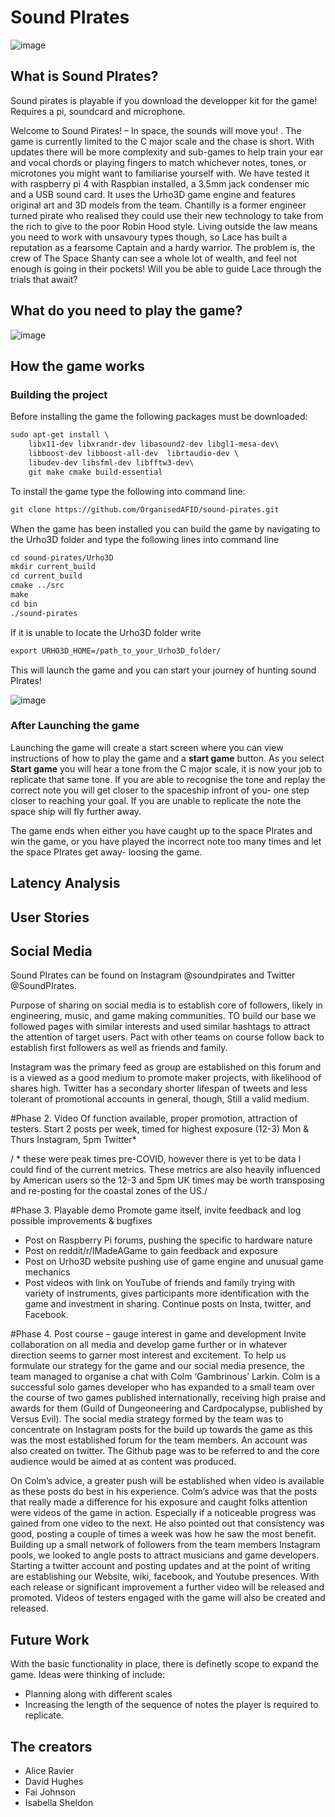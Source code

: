 
# Sound PIrates

![image](https://user-images.githubusercontent.com/44497996/114782410-b0529700-9d71-11eb-9d58-da91cf2f99eb.png)


## What is Sound PIrates?

Sound pirates is playable if you download the developper kit for the game!
Requires a pi, soundcard and microphone.

Welcome to Sound Pirates! – In space, the sounds will move you!
.
The game is currently limited to the C major scale and the chase is short. With updates there will be more complexity and sub-games to help train your ear and vocal chords or playing fingers to match whichever notes, tones, or microtones you might want to familiarise yourself with. We have tested it with raspberry pi 4 with Raspbian installed, a 3.5mm jack condenser mic and a USB sound card. It uses the Urho3D game engine and features original art and 3D models from the team.
Chantilly is a former engineer turned pirate who realised they could use their new technology to take from the rich to give to the poor Robin Hood style. Living outside the law means you need to work with unsavoury types though, so Lace has built a reputation as a fearsome Captain and a hardy warrior. The problem is, the crew of The Space Shanty can see a whole lot of wealth, and feel not enough is going in their pockets! Will you be able to guide Lace through the trials that await?

## What do you need to play the game?
![image](https://user-images.githubusercontent.com/44497996/114785061-088a9880-9d74-11eb-942a-61e387437b15.png)

## How the game works

### Building the project
Before installing the game the following packages must be downloaded:
```markdown
sudo apt-get install \
    libx11-dev libxrandr-dev libasound2-dev libgl1-mesa-dev\
    libboost-dev libboost-all-dev  librtaudio-dev \ 
	libudev-dev libsfml-dev libfftw3-dev\
    git make cmake build-essential
```
To install the game type the following into command line:
```markdown
git clone https://github.com/OrganisedAFID/sound-pirates.git
```
When the game has been installed you can build the game by navigating to the Urho3D folder and type the following lines into command line
```markdown
cd sound-pirates/Urho3D
mkdir current_build
cd current_build
cmake ../src
make
cd bin
./sound-pirates
```
If it is unable to locate the Urho3D folder write
```markdown
export URHO3D_HOME=/path_to_your_Urho3D_folder/
```
This will launch the game and you can start your journey of hunting sound PIrates!

![image](https://raw.githubusercontent.com/OrganisedAFID/sound-pirates/main/assets/Game_Image_1.jpeg)

### After Launching the game 

Launching the game will create a start screen where you can view instructions of how to play the game and a **start game** button. 
As you select **Start game** you will hear a tone from the C major scale, it is now your job to replicate that same tone. If you are able to recognise the tone and replay the correct note you will get closer to the spaceship infront of you- one step closer to reaching your goal. 
If you are unable to replicate the note the space ship will fly further away. 

The game ends when either you have caught up to the space PIrates and win the game, or you have played the incorrect note too many times and let the space PIrates get away- loosing the game. 

## Latency Analysis

## User Stories

## Social Media
Sound PIrates can be found on Instagram @soundpirates and Twitter @SoundPIrates. 

Purpose of sharing on social media is to establish core of followers, likely in engineering, music, and game making communities. TO build our base we followed pages with similar interests and used similar hashtags to attract the attention of target users. Pact with other teams on course follow back to establish first followers as well as friends and family.

Instagram was the primary feed as group are established on this forum and is a viewed as a good medium to promote maker projects, with likelihood of shares high. Twitter has a secondary shorter lifespan of tweets and less tolerant of promotional accounts in general, though, Still a valid medium. 

#Phase 2. Video Of function available, proper promotion, attraction of testers.
Start 2 posts per week, timed for highest exposure (12-3) Mon & Thurs Instagram, 5pm Twitter*

/ * these were peak times pre-COVID, however there is yet to be data I could find of the current metrics. These metrics are also heavily influenced by American users so the 12-3 and 5pm UK times may be worth transposing and re-posting for the coastal zones of the US./

#Phase 3. Playable demo Promote game itself, invite feedback and log possible improvements & bugfixes
- Post on Raspberry Pi forums, pushing the specific to hardware nature
- Post on reddit/r/IMadeAGame to gain feedback and exposure
- Post on Urho3D website pushing use of game engine and unusual game mechanics
- Post videos with link on YouTube of friends and family trying with variety of instruments, gives participants more identification with the game and investment in sharing.
Continue posts on Insta, twitter, and Facebook.

#Phase 4. Post course – gauge interest in game and development
Invite collaboration on all media and develop game further or in whatever direction seems to garner most interest and excitement. To help us formulate our strategy for the game and our social media presence, the team managed to organise a chat with Colm ‘Gambrinous’ Larkin. Colm is a successful solo games developer who has expanded to a small team over the course of two games published internationally, receiving high praise and awards for them (Guild of Dungeoneering and Cardpocalypse, published by Versus Evil).
The social media strategy formed by the team was to concentrate on Instagram posts for the build up towards the game as this was the most established forum for the team members. An account was also created on twitter. The Github page was to be referred to and the core audience would be aimed at as content was produced.

On Colm’s advice, a greater push will be established when video is available as these posts do best in his experience. Colm’s advice was that the posts that really made a difference for his exposure and caught folks attention were videos of the game in action. Especially if a noticeable progress was gained from one video to the next. He also pointed out that consistency was good, posting a couple of times a week was how he saw the most benefit. Building up a small network of followers from the team members Instagram pools, we looked to angle posts to attract musicians and game developers. Starting a twitter account and posting updates and at the point of writing are establishing our Website, wiki, facebook, and Youtube presences.
With each release or significant improvement a further video will be released and promoted. Videos of testers engaged with the game will also be created and released.

## Future Work

With the basic functionality in place, there is definetly scope to expand the game. Ideas were thinking of include:
- Planning along with different scales
- Increasing the length of the sequence of notes the player is required to replicate. 


## The creators
- Alice Ravier
- David Hughes
- Fai Johnson
- Isabella Sheldon


